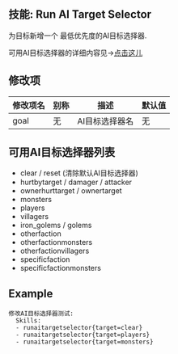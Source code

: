 技能: Run AI Target Selector
--------------------------

为目标新增一个 最低优先度的AI目标选择器.

可用AI目标选择器的详细内容见->[点击这儿](/实体/AI)

修改项
----------

| 修改项名 | 别称    | 描述                                                                                                    | 默认值 |
|-----------|------------|----------------------------------------------------------------------------------------------------------------|---------------|
| goal | 无 | AI目标选择器名 | 无 |

可用AI目标选择器列表
------------------------

-   clear / reset (清除默认AI目标选择器)
-   hurtbytarget / damager / attacker
-   ownerhurttarget / ownertarget
-   monsters
-   players
-   villagers
-   iron_golems / golems
-   otherfaction
-   otherfactionmonsters
-   otherfactionvillagers
-   specificfaction
-   specificfactionmonsters

Example
-------

    修改AI目标选择器测试:
      Skills:
      - runaitargetselector{target=clear}
      - runaitargetselector{target=players}
      - runaitargetselector{target=monsters}